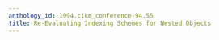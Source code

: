 ```yaml
---
anthology_id: 1994.cikm_conference-94.55
title: Re-Evaluating Indexing Schemes for Nested Objects
---
```

